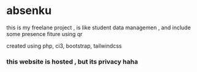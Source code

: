 # absenku

<p>this is my freelane project , is like student data managemen , and include some presence fiture using qr</p>
<p>created using php, ci3, bootstrap, tailwindcss</p>
<h3> this website is hosted , but its privacy haha
